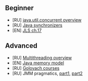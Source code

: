## Beginner
- [RU] [java.util.concurrent overview](https://habrahabr.ru/company/luxoft/blog/157273/)
- [RU] [Java synchronizers](https://habrahabr.ru/post/277669/)
- [EN] [JLS ch.17](https://docs.oracle.com/javase/specs/jls/se8/html/jls-17.html)

## Advanced
- [RU] [Multithreading overview](https://habrahabr.ru/post/318374/)
- [EN] [Java memory model](https://shipilev.net/blog/2016/close-encounters-of-jmm-kind/)
- [RU] [Golovach courses](https://www.youtube.com/watch?v=XLU9hKXo0iE&list=PLoij6udfBncgVRq487Me6yQa1kqtxobZS&index=5)
- [RU] JMM pragmatics, [part1](https://youtu.be/noDnSV7NCtw), [part2](https://youtu.be/Ky1_5mabd18)